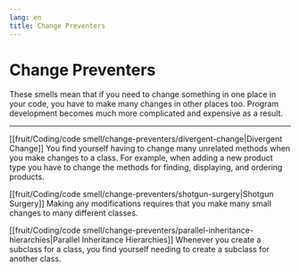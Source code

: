 ```yaml
---
lang: en
title: Change Preventers
---
```

# Change Preventers

These smells mean that if you need to change something in one place in your code, you have to make many changes in other places too. Program development becomes much more complicated and expensive as a result.

---
[[fruit/Coding/code smell/change-preventers/divergent-change|Divergent Change]]
You find yourself having to change many unrelated methods when you make changes to a class. For example, when adding a new product type you have to change the methods for finding, displaying, and ordering products.

[[fruit/Coding/code smell/change-preventers/shotgun-surgery|Shotgun Surgery]]
Making any modifications requires that you make many small changes to many different classes.

[[fruit/Coding/code smell/change-preventers/parallel-inheritance-hierarchies|Parallel Inheritance Hierarchies]]
Whenever you create a subclass for a class, you find yourself needing to create a subclass for another class.
